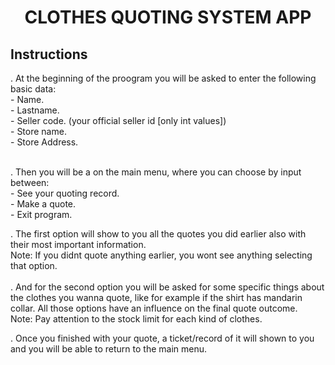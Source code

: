 <h1 align="center"> CLOTHES QUOTING SYSTEM APP </h1> 

## <h2> Instructions </h2>

. At the beginning of the proogram you will be asked to enter the following basic data:<br>
<span>  - Name.<br>
<span>  - Lastname.<br>
<span>  - Seller code. (your official seller id [only int values])<br>
<span>  - Store name.<br>
<span>  - Store Address.<br>
<br>

. Then you will be a on the main menu, where you can choose by input between:<br>
<span>  - See your quoting record.<br>
<span>  - Make a quote.<br>
<span>  - Exit program.<br>

. The first option will show to you all the quotes you did earlier also with their most important information.<br>
Note: If you didnt quote anything earlier, you wont see anything selecting that option.<br>
<br>
. And for the second option you will be asked for some specific things about the clothes you wanna quote, like for example if the shirt has mandarin collar. All those options have an influence on the final quote outcome.<br>
Note: Pay attention to the stock limit for each kind of clothes.<br>

. Once you finished with your quote, a ticket/record of it will shown to you and you will be able to return to the main menu.<br>
